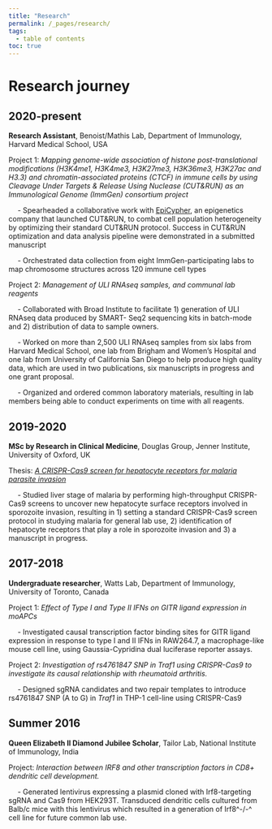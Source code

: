 ```yaml
---
title: "Research"
permalink: /_pages/research/
tags:
  - table of contents
toc: true
---
```

# Research journey




## 2020-present
**Research Assistant**, Benoist/Mathis Lab, Department of Immunology, Harvard Medical School, USA

Project 1: *Mapping genome-wide association of histone post-translational modifications (H3K4me1, H3K4me3, H3K27me3, H3K36me3, H3K27ac and H3.3) and chromatin-associated proteins (CTCF) in immune cells by using Cleavage Under Targets & Release Using Nuclease (CUT&RUN) as an Immunological Genome (ImmGen) consortium project*

&emsp;	- Spearheaded  a  collaborative  work  with  [EpiCypher](https://www.epicypher.com/technologies/cutana/cut-and-run),  an  epigenetics  company  that  launched CUT&RUN, to combat cell population heterogeneity  by optimizing their standard CUT&RUN protocol.  Success  in  CUT&RUN  optimization  and  data  analysis  pipeline  were  demonstrated  in  a submitted manuscript

&emsp;	- Orchestrated  data collection from  eight  ImmGen-participating  labs  to map chromosome structures across 120 immune cell types

Project 2: *Management  of  ULI  RNAseq  samples,  and  communal  lab  reagents*

&emsp;	- Collaborated  with  Broad  Institute  to  facilitate  1)  generation  of  ULI  RNAseq  data  produced  by  SMART- Seq2 sequencing kits in batch-mode and 2) distribution of data to sample owners.

&emsp;	- Worked  on  more  than  2,500  ULI  RNAseq  samples  from  six  labs  from  Harvard  Medical  School, one lab from Brigham and Women’s Hospital and one lab from University of California San Diego  to  help  produce  high  quality  data,  which  are  used  in  two  publications,  six  manuscripts in progress and one grant proposal.

&emsp;	- Organized and ordered common laboratory materials, resulting in lab members being able to conduct experiments on time with all reagents.


## 2019-2020
**MSc by Research in Clinical Medicine**, Douglas Group, Jenner Institute, University of Oxford, UK

Thesis: *[A  CRISPR-Cas9  screen  for  hepatocyte  receptors  for  malaria  parasite  invasion](https://ora.ox.ac.uk/objects/uuid:0529d567-4a65-4abe-9783-5f917abc9aca)*

&emsp;	  - Studied liver stage of malaria by performing high-throughput CRISPR-Cas9 screens to uncover new hepatocyte surface receptors involved in sporozoite invasion, resulting in 1) setting a standard CRISPR-Cas9 screen protocol in studying malaria for general lab use, 2) identification of hepatocyte receptors that play a role in sporozoite invasion and 3) a manuscript in progress.


## 2017-2018
**Undergraduate researcher**, Watts Lab, Department of Immunology, University of Toronto, Canada

Project 1: *Effect  of  Type  I  and  Type  II  IFNs  on  GITR  ligand  expression  in  moAPCs*

&emsp; - Investigated causal  transcription  factor  binding  sites  for  GITR  ligand  expression  in  response  to  type  I and  II  IFNs  in  RAW264.7,  a  macrophage-like  mouse  cell  line,  using  Gaussia-Cypridina  dual  luciferase reporter assays.

Project 2: *Investigation of  rs4761847  SNP  in  *Traf1*  using  CRISPR-Cas9  to  investigate  its  causal  relationship with rheumatoid arthritis.*

&emsp;	- Designed sgRNA candidates and two repair templates to introduce rs4761847 SNP (A to G) in *Traf1* in THP-1 cell-line using CRISPR-Cas9

## Summer 2016
**Queen  Elizabeth  II  Diamond  Jubilee Scholar**, Tailor Lab, National Institute of Immunology, India

Project: *Interaction between  IRF8  and  other  transcription  factors  in  CD8+  dendritic  cell  development.*

&emsp; - Generated lentivirus expressing a plasmid cloned with Irf8-targeting sgRNA and Cas9 from HEK293T. Transduced dendritic cells cultured from Balb/c mice with this lentivirus which resulted in a generation of Irf8^-/-^ cell line for future common lab use.

